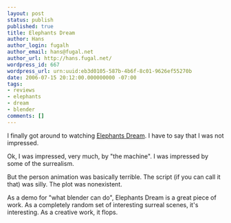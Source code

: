 ```yaml
---
layout: post
status: publish
published: true
title: Elephants Dream
author: Hans
author_login: fugalh
author_email: hans@fugal.net
author_url: http://hans.fugal.net/
wordpress_id: 667
wordpress_url: urn:uuid:eb3d0105-587b-4b6f-8c01-9626ef55270b
date: 2006-07-15 20:12:00.000000000 -07:00
tags:
- reviews
- elephants
- dream
- blender
comments: []
---
```

<p>I finally got around to watching <a href="http://www.elephantsdream.org/">Elephants Dream</a>. I have to say that I was not impressed.</p>

<p>Ok, I was impressed, very much, by "the machine". I was impressed by some of the surrealism. </p>

<p>But the person animation was basically terrible.  The script (if you can call it that) was silly. The plot was nonexistent. </p>

<p>As a demo for "what blender can do", Elephants Dream is a great piece of work. As a completely random set of interesting surreal scenes, it's interesting. As a creative work, it flops.</p>
